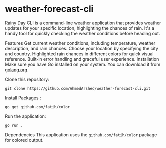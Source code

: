 # weather-forecast-cli

Rainy Day CLI is a command-line weather application that provides weather updates for your specific location, highlighting the chances of rain. It's a handy tool for quickly checking the weather conditions before heading out.

Features
Get current weather conditions, including temperature, weather description, and rain chances.
Choose your location by specifying the city and country.
Highlighted rain chances in different colors for quick visual reference.
Built-in error handling and graceful user experience.
Installation
Make sure you have Go installed on your system. You can download it from [golang.org](https://go.dev/dl/).

Clone this repository:
```
git clone https://github.com/AhmedArshed/weather-forecast-cli.git
```
Install Packages :
```
go get github.com/fatih/color
```
Run the application:

```
go run .
```

Dependencies
This application uses the ```github.com/fatih/color``` package for colored output.
